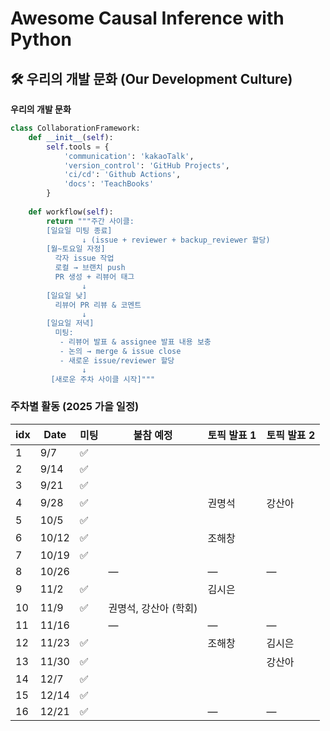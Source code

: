 # Awesome Causal Inference with Python

## 🛠️ 우리의 개발 문화 (Our Development Culture)
**우리의 개발 문화**  
```python
class CollaborationFramework:
    def __init__(self):
        self.tools = {
            'communication': 'kakaoTalk',
            'version_control': 'GitHub Projects',
            'ci/cd': 'Github Actions',
            'docs': 'TeachBooks'
        }
    
    def workflow(self):
        return """주간 사이클:
        [일요일 미팅 종료]
                ↓ (issue + reviewer + backup_reviewer 할당)
        [월~토요일 자정]
          각자 issue 작업
          로컬 → 브랜치 push
          PR 생성 + 리뷰어 태그
                ↓
        [일요일 낮]
          리뷰어 PR 리뷰 & 코멘트
                ↓
        [일요일 저녁]
          미팅:
           - 리뷰어 발표 & assignee 발표 내용 보충
           - 논의 → merge & issue close
           - 새로운 issue/reviewer 할당
                ↓
         [새로운 주차 사이클 시작]"""
```


### 주차별 활동 (2025 가을 일정)

| idx | Date | 미팅 | 불참 예정 | 토픽 발표 1 | 토픽 발표 2 |
| --- | ---- | ---- | -------- | ----------- | ----------- |
| 1 | 9/7 | ✅ |  |  |  |
| 2 | 9/14 | ✅ |  |  |  |
| 3 | 9/21 | ✅ |  |  |  |
| 4 | 9/28 | ✅ |  | 권명석 | 강산아 |
| 5 | 10/5 | ✅ |  |  |  |
| 6 | 10/12 | ✅ |  | 조해창 |  |
| 7 | 10/19 | ✅ |  |  |  |
| 8 | 10/26 |  | — | — | — |
| 9 | 11/2 | ✅ |  | 김시은|  |
| 10 | 11/9 | ✅ | 권명석, 강산아 (학회) |  |  |
| 11 | 11/16 |  | — | — | — |
| 12 | 11/23 | ✅ |  | 조해창 | 김시은 |
| 13 | 11/30 | ✅ |  |  | 강산아 |
| 14 | 12/7 | ✅ |  |  |  |
| 15 | 12/14 | ✅ |  |  |  |
| 16 | 12/21 | ✅ |  | — | — |
